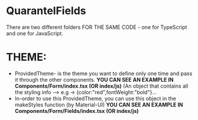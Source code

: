 # QuarantelFields

There are two different folders FOR THE SAME CODE - one for TypeScript and one for JavaScript.

# THEME:
  - ProvidedTheme- is the theme you want to define only one time and pass it through the other components. 
  **YOU CAN SEE AN EXAMPLE IN Components/Form/index.tsx (OR index/js)**
    (An object that contains all the styling info --> e.g -> {color:"red",fontWeight:"bold"}...
  - In-order to use this ProvidedTheme, you can use this object in the makeStyles function (by Material-UI)
  **YOU CAN SEE AN EXAMPLE IN Components/Form/Fields/index.tsx (OR index/js)**
  
  
